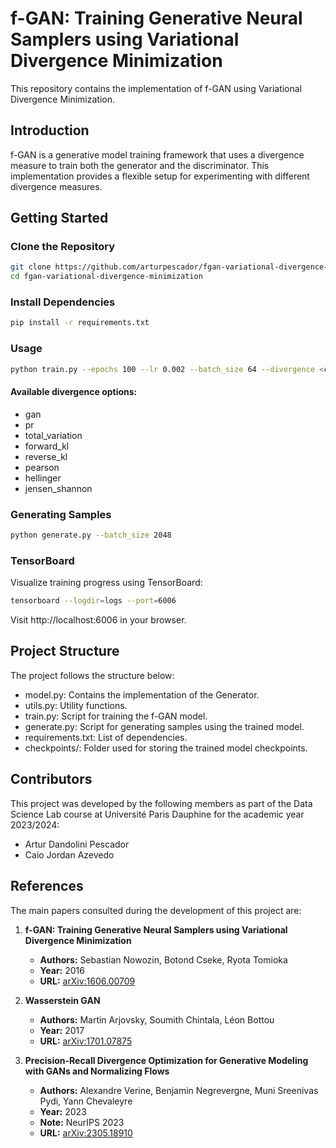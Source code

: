 # f-GAN: Training Generative Neural Samplers using Variational Divergence Minimization

This repository contains the implementation of f-GAN using Variational Divergence Minimization.

## Introduction

f-GAN is a generative model training framework that uses a divergence measure to train both the generator and the discriminator. This implementation provides a flexible setup for experimenting with different divergence measures.

## Getting Started

### Clone the Repository

```bash
git clone https://github.com/arturpescador/fgan-variational-divergence-minimization.git
cd fgan-variational-divergence-minimization
```

### Install Dependencies

```bash
pip install -r requirements.txt
```

### Usage

```bash
python train.py --epochs 100 --lr 0.002 --batch_size 64 --divergence <choose_divergence> --version <run_name>
```

#### Available divergence options:

- gan
- pr
- total_variation
- forward_kl
- reverse_kl
- pearson
- hellinger
- jensen_shannon


### Generating Samples

```bash
python generate.py --batch_size 2048
```

### TensorBoard

Visualize training progress using TensorBoard:

```bash
tensorboard --logdir=logs --port=6006
```

Visit http://localhost:6006 in your browser.

## Project Structure

The project follows the structure below:

- model.py: Contains the implementation of the Generator.
- utils.py: Utility functions.
- train.py: Script for training the f-GAN model.
- generate.py: Script for generating samples using the trained model.
- requirements.txt: List of dependencies.
- checkpoints/: Folder used for storing the trained model checkpoints.

## Contributors

This project was developed by the following members as part of the Data Science Lab course at Université Paris Dauphine for the academic year 2023/2024:

- Artur Dandolini Pescador
- Caio Jordan Azevedo

## References

The main papers consulted during the development of this project are:

1. **f-GAN: Training Generative Neural Samplers using Variational Divergence Minimization**
   - **Authors:** Sebastian Nowozin, Botond Cseke, Ryota Tomioka
   - **Year:** 2016
   - **URL:** [arXiv:1606.00709](https://doi.org/10.48550/arXiv.1606.00709)

2. **Wasserstein GAN**
   - **Authors:** Martin Arjovsky, Soumith Chintala, Léon Bottou
   - **Year:** 2017
   - **URL:** [arXiv:1701.07875](https://doi.org/10.48550/arXiv.1701.07875)

3. **Precision-Recall Divergence Optimization for Generative Modeling with GANs and Normalizing Flows**
   - **Authors:** Alexandre Verine, Benjamin Negrevergne, Muni Sreenivas Pydi, Yann Chevaleyre
   - **Year:** 2023
   - **Note:** NeurIPS 2023
   - **URL:** [arXiv:2305.18910](https://doi.org/10.48550/arXiv.2305.18910)

